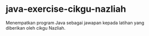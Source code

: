 # java-exercise-cikgu-nazliah
Menempatkan program Java sebagai jawapan kepada latihan yang diberikan oleh cikgu Nazliah.
